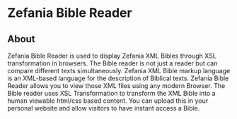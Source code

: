 # Zefania Bible Reader

## About
Zefania Bible Reader is used to display Zefania XML Bibles through XSL transformation in browsers. The Bible reader is not just a reader but can compare different texts simultaneously. Zefania XML Bible markup language is an XML-based language for the description of Biblical texts. Zefania Bible Reader allows you to view those XML files using any modern Browser. The Bible reader uses XSL Transformation to transform the XML Bible into a human viewable html/css based content. You can upload this in your personal website and allow visitors to have instant access a Bible.

